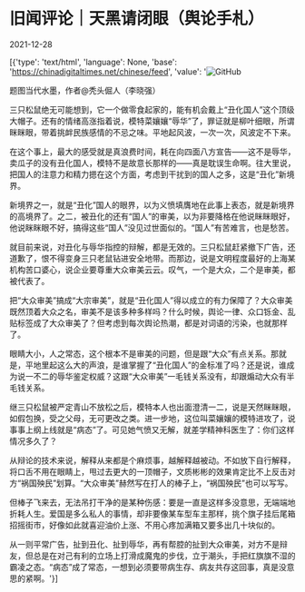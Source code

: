# 旧闻评论｜天黑请闭眼（舆论手札）

2021-12-28

[{'type': 'text/html', 'language': None, 'base': 'https://chinadigitaltimes.net/chinese/feed', 'value': '![GitHub](https://chinadigitaltimes.net/chinese/files/2021/12/post-675134-61ca74f6a480a.)

题图当代水墨，作者@秃头倔人（李晓强）

三只松鼠绝无可能想到，它一个做零食起家的，能有机会戴上“丑化国人”这个顶级大帽子。还有的情绪高涨指着说，模特菜孃孃“辱华”了，罪证就是柳叶细眼，所谓眯眯眼，带着挑衅民族感情的不忌之味。平地起风波，一次一次，风波定不下来。

在这个事上，最大的感受就是真浪费时间，耗在向四面八方宣告——这不是辱华，卖瓜子的没有丑化国人，模特不是故意长那样的——真是耽误生命啊。往大里说，把国人的注意力和精力摁在这个方面，考虑到干扰到的国人之多，这是“丑化”新境界。

新境界之一，就是“丑化”国人的眼界，以为义愤填膺地在此事上表态，就是新境界的高境界了。之二，被丑化的还有“国人”的审美，以为非要降格在他说眯眯眼好，他说眯眯眼不好，搞得这些“国人”没见过世面似的。“国人”有苦难言，也是愁苦。

就目前来说，对丑化与辱华指控的辩解，都是无效的。三只松鼠赶紧撤下广告，还道歉了，恨不得变身三只老鼠钻进安全地带。而那边，说是文明程度最好的上海某机构苦口婆心，说企业要尊重大众审美云云。叹气，一个是大众，二个是审美，都被代表了。

把“大众审美”搞成“大宗审美”，就是“丑化国人”得以成立的有力保障了？大众审美既然顶着大众之名，审美不是该多种多样吗？什么时候，舆论一律、众口铄金、乱贴标签成了大众审美了？但考虑到每次舆论热潮，都是对词语的污染，也就那样了。

眼睛大小，人之常态，这个根本不是审美的问题，但是跟“大众”有点关系。那就是，平地里起这么大的声浪，是谁掌握了“丑化国人”的金标准了吗？还是说，谁成为说一不二的辱华鉴定权威？这跟“大众审美”一毛钱关系没有，却跟煽动大众有半毛钱关系。

继三只松鼠被严定青山不放松之后，模特本人也出面澄清一二，说是天然眯眯眼，如假包换，受之父母，无可更改之类。进一步地，这位叫菜孃孃的模特进攻了，说事事上纲上线就是“病态”了。可见她气愤又无解，就差学精神科医生了：你们这样情况多久了？

从辩论的技术来说，解释从来都是个麻烦事，越解释越被动。不如放下自行解释，将口舌不用在眼睛上，甩过去更大的一顶帽子，文质彬彬的效果肯定比不上反击对方“祸国殃民”划算。“大众审美”赫然写在打人的棒子上，“祸国殃民”也可以写写。

但棒子飞来去，无法吊打干净的是某种伤感：要是一直是这样多没意思，无端端地折耗人生。爱国是多么私人的事情，却非要像某车型车主那样，挑个旗子挂后尾箱招摇街市，好像如此就喜迎油价上涨、不用心疼加满箱又要多出几十块似的。

从一则平常广告，扯到丑化、扯到辱华，再有帮腔的扯到大众审美，对方不是辩友，但总是在对己有利的立场上打滑成魔鬼的步伐，立于潮头，手把红旗旗不湿的霸凌之态。“病态”成了常态，一想到必须要带病生存、病友共存这回事，真是没意思的紧啊。'}]